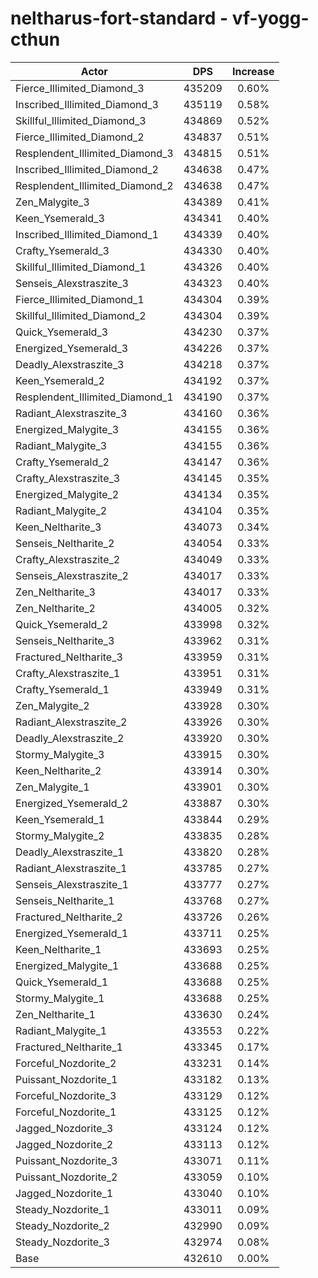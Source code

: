 # neltharus-fort-standard - vf-yogg-cthun
| Actor | DPS | Increase |
|---|:---:|:---:|
|Fierce_Illimited_Diamond_3|435209|0.60%|
|Inscribed_Illimited_Diamond_3|435119|0.58%|
|Skillful_Illimited_Diamond_3|434869|0.52%|
|Fierce_Illimited_Diamond_2|434837|0.51%|
|Resplendent_Illimited_Diamond_3|434815|0.51%|
|Inscribed_Illimited_Diamond_2|434638|0.47%|
|Resplendent_Illimited_Diamond_2|434638|0.47%|
|Zen_Malygite_3|434389|0.41%|
|Keen_Ysemerald_3|434341|0.40%|
|Inscribed_Illimited_Diamond_1|434339|0.40%|
|Crafty_Ysemerald_3|434330|0.40%|
|Skillful_Illimited_Diamond_1|434326|0.40%|
|Senseis_Alexstraszite_3|434323|0.40%|
|Fierce_Illimited_Diamond_1|434304|0.39%|
|Skillful_Illimited_Diamond_2|434304|0.39%|
|Quick_Ysemerald_3|434230|0.37%|
|Energized_Ysemerald_3|434226|0.37%|
|Deadly_Alexstraszite_3|434218|0.37%|
|Keen_Ysemerald_2|434192|0.37%|
|Resplendent_Illimited_Diamond_1|434190|0.37%|
|Radiant_Alexstraszite_3|434160|0.36%|
|Energized_Malygite_3|434155|0.36%|
|Radiant_Malygite_3|434155|0.36%|
|Crafty_Ysemerald_2|434147|0.36%|
|Crafty_Alexstraszite_3|434145|0.35%|
|Energized_Malygite_2|434134|0.35%|
|Radiant_Malygite_2|434104|0.35%|
|Keen_Neltharite_3|434073|0.34%|
|Senseis_Neltharite_2|434054|0.33%|
|Crafty_Alexstraszite_2|434049|0.33%|
|Senseis_Alexstraszite_2|434017|0.33%|
|Zen_Neltharite_3|434017|0.33%|
|Zen_Neltharite_2|434005|0.32%|
|Quick_Ysemerald_2|433998|0.32%|
|Senseis_Neltharite_3|433962|0.31%|
|Fractured_Neltharite_3|433959|0.31%|
|Crafty_Alexstraszite_1|433951|0.31%|
|Crafty_Ysemerald_1|433949|0.31%|
|Zen_Malygite_2|433928|0.30%|
|Radiant_Alexstraszite_2|433926|0.30%|
|Deadly_Alexstraszite_2|433920|0.30%|
|Stormy_Malygite_3|433915|0.30%|
|Keen_Neltharite_2|433914|0.30%|
|Zen_Malygite_1|433901|0.30%|
|Energized_Ysemerald_2|433887|0.30%|
|Keen_Ysemerald_1|433844|0.29%|
|Stormy_Malygite_2|433835|0.28%|
|Deadly_Alexstraszite_1|433820|0.28%|
|Radiant_Alexstraszite_1|433785|0.27%|
|Senseis_Alexstraszite_1|433777|0.27%|
|Senseis_Neltharite_1|433768|0.27%|
|Fractured_Neltharite_2|433726|0.26%|
|Energized_Ysemerald_1|433711|0.25%|
|Keen_Neltharite_1|433693|0.25%|
|Energized_Malygite_1|433688|0.25%|
|Quick_Ysemerald_1|433688|0.25%|
|Stormy_Malygite_1|433688|0.25%|
|Zen_Neltharite_1|433630|0.24%|
|Radiant_Malygite_1|433553|0.22%|
|Fractured_Neltharite_1|433345|0.17%|
|Forceful_Nozdorite_2|433231|0.14%|
|Puissant_Nozdorite_1|433182|0.13%|
|Forceful_Nozdorite_3|433129|0.12%|
|Forceful_Nozdorite_1|433125|0.12%|
|Jagged_Nozdorite_3|433124|0.12%|
|Jagged_Nozdorite_2|433113|0.12%|
|Puissant_Nozdorite_3|433071|0.11%|
|Puissant_Nozdorite_2|433059|0.10%|
|Jagged_Nozdorite_1|433040|0.10%|
|Steady_Nozdorite_1|433011|0.09%|
|Steady_Nozdorite_2|432990|0.09%|
|Steady_Nozdorite_3|432974|0.08%|
|Base|432610|0.00%|
